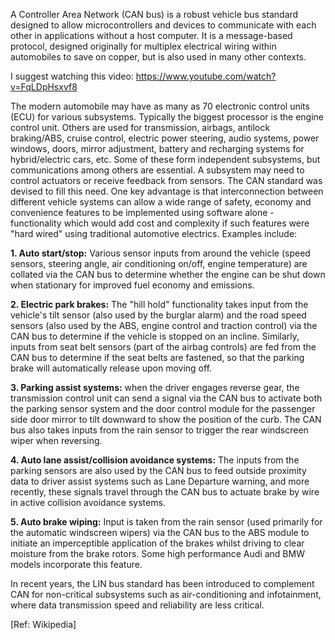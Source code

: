 A Controller Area Network (CAN bus) is a robust vehicle bus standard designed to allow microcontrollers and devices to communicate with each other in applications without a host computer. It is a message-based protocol, designed originally for multiplex electrical wiring within automobiles to save on copper, but is also used in many other contexts.

I suggest watching this video: https://www.youtube.com/watch?v=FqLDpHsxvf8


The modern automobile may have as many as 70 electronic control units (ECU) for various subsystems. Typically the biggest processor is the engine control unit. Others are used for transmission, airbags, antilock braking/ABS, cruise control, electric power steering, audio systems, power windows, doors, mirror adjustment, battery and recharging systems for hybrid/electric cars, etc. Some of these form independent subsystems, but communications among others are essential. A subsystem may need to control actuators or receive feedback from sensors. The CAN standard was devised to fill this need. One key advantage is that interconnection between different vehicle systems can allow a wide range of safety, economy and convenience features to be implemented using software alone - functionality which would add cost and complexity if such features were "hard wired" using traditional automotive electrics. Examples include:

__1. Auto start/stop:__ Various sensor inputs from around the vehicle (speed sensors, steering angle, air conditioning on/off, engine temperature) are collated via the CAN bus to determine whether the engine can be shut down when stationary for improved fuel economy and emissions.

__2. Electric park brakes:__ The "hill hold" functionality takes input from the vehicle's tilt sensor (also used by the burglar alarm) and the road speed sensors (also used by the ABS, engine control and traction control) via the CAN bus to determine if the vehicle is stopped on an incline. Similarly, inputs from seat belt sensors (part of the airbag controls) are fed from the CAN bus to determine if the seat belts are fastened, so that the parking brake will automatically release upon moving off.

__3. Parking assist systems:__ when the driver engages reverse gear, the transmission control unit can send a signal via the CAN bus to activate both the parking sensor system and the door control module for the passenger side door mirror to tilt downward to show the position of the curb. The CAN bus also takes inputs from the rain sensor to trigger the rear windscreen wiper when reversing.

__4. Auto lane assist/collision avoidance systems:__ The inputs from the parking sensors are also used by the CAN bus to feed outside proximity data to driver assist systems such as Lane Departure warning, and more recently, these signals travel through the CAN bus to actuate brake by wire in active collision avoidance systems.

__5. Auto brake wiping:__ Input is taken from the rain sensor (used primarily for the automatic windscreen wipers) via the CAN bus to the ABS module to initiate an imperceptible application of the brakes whilst driving to clear moisture from the brake rotors. Some high performance Audi and BMW models incorporate this feature.

In recent years, the LIN bus standard has been introduced to complement CAN for non-critical subsystems such as air-conditioning and infotainment, where data transmission speed and reliability are less critical.

[Ref: Wikipedia]
